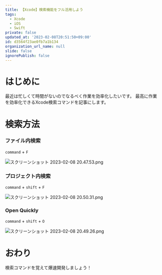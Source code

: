 ```yaml
---
title: 【Xcode】検索機能をフル活用しよう
tags:
  - Xcode
  - iOS
  - Swift
private: false
updated_at: '2023-02-08T20:51:50+09:00'
id: d3564f23ae0fb7a1b134
organization_url_name: null
slide: false
ignorePublish: false
---
```

# はじめに
最近は忙しくて時間がないのでなるべく作業を効率化したいです。
最高に作業を効率化できるXcode検索コマンドを記事にします。

# 検索方法
### ファイル内検索
`command` + `F`

![スクリーンショット 2023-02-08 20.47.53.png](https://qiita-image-store.s3.ap-northeast-1.amazonaws.com/0/1745371/e7ddb1bb-aaa9-e2bb-608f-a289223dfed4.png)

### プロジェクト内検索
`command` + `shift` + `F`

![スクリーンショット 2023-02-08 20.50.31.png](https://qiita-image-store.s3.ap-northeast-1.amazonaws.com/0/1745371/e7974ef0-79c2-b39b-b2cd-16ee568b2f57.png)

### Open Quickly
`command` + `shift` + `O`

![スクリーンショット 2023-02-08 20.49.26.png](https://qiita-image-store.s3.ap-northeast-1.amazonaws.com/0/1745371/182db152-f51a-90b6-15d5-5f37c34f12f5.png)

# おわり
検索コマンドを覚えて爆速開発しましょう！
